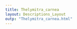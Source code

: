 ```yaml
---
title: Thelymitra_carnea
layout: Descriptions_Layout 
outp: "Thelymitra_carnea.html"
---
```



